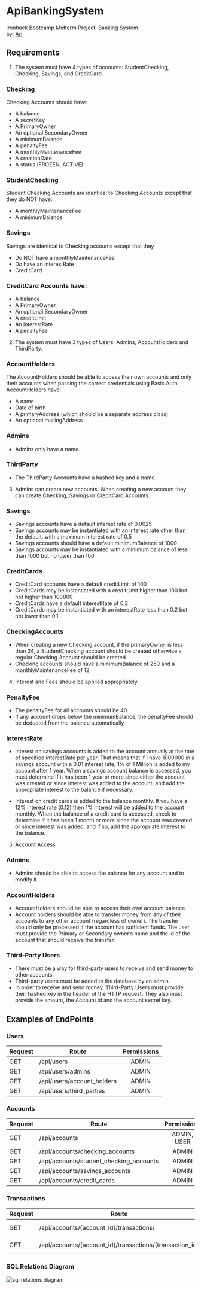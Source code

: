 # ApiBankingSystem

Ironhack Bootcamp Midterm Project: Banking System  
by: [Ari](https://github.com/ari0707)

## Requirements

1. The system must have 4 types of accounts: StudentChecking, Checking, Savings, and CreditCard.

### Checking

Checking Accounts should have:

  - A balance
  - A secretKey
  - A PrimaryOwner
  - An optional SecondaryOwner
  - A minimumBalance
  - A penaltyFee
  - A monthlyMaintenanceFee
  - A creationDate
  - A status (FROZEN, ACTIVE)
  
### StudentChecking
  
Student Checking Accounts are identical to Checking Accounts except that they do NOT have:

  - A monthlyMaintenanceFee
  - A minimumBalance

### Savings

Savings are identical to Checking accounts except that they

  - Do NOT have a monthlyMaintenanceFee
  - Do have an interestRate
  - CreditCard

### CreditCard Accounts have:

  - A balance
  - A PrimaryOwner
  - An optional SecondaryOwner
  - A creditLimit
  - An interestRate
  - A penaltyFee
  
  2. The system must have 3 types of Users: Admins, AccountHolders and ThirdParty.
  
### AccountHolders

The AccountHolders should be able to access their own accounts and only their accounts when passing the correct credentials using Basic Auth. AccountHolders have:

  - A name
  - Date of birth
  - A primaryAddress (which should be a separate address class)
  - An optional mailingAddress
  
### Admins

  - Admins only have a name.

### ThirdParty

  - The ThirdParty Accounts have a hashed key and a name.
  
  3. Admins can create new accounts. When creating a new account they can create Checking, Savings or CreditCard Accounts.
  
### Savings

  - Savings accounts have a default interest rate of 0.0025
  - Savings accounts may be instantiated with an interest rate other than the default, with a maximum interest rate of 0.5
  - Savings accounts should have a default minimumBalance of 1000
  - Savings accounts may be instantiated with a minimum balance of less than 1000 but no lower than 100

### CreditCards

  - CreditCard accounts have a default creditLimit of 100
  - CreditCards may be instantiated with a creditLimit higher than 100 but not higher than 100000
  - CreditCards have a default interestRate of 0.2
  - CreditCards may be instantiated with an interestRate less than 0.2 but not lower than 0.1

### CheckingAccounts

  - When creating a new Checking account, if the primaryOwner is less than 24, a StudentChecking account should be created otherwise a regular Checking Account should be created.
  - Checking accounts should have a minimumBalance of 250 and a monthlyMaintenanceFee of 12

  4. Interest and Fees should be applied appropriately.

### PenaltyFee

  - The penaltyFee for all accounts should be 40.
  - If any account drops below the minimumBalance, the penaltyFee should be deducted from the balance automatically

### InterestRate

  - Interest on savings accounts is added to the account annually at the rate of specified interestRate per year. That means that if I have 1000000 in a savings account with a 0.01 interest rate, 1% of 1 Million is added to my account after 1 year. When a savings account balance is accessed, you must determine if it has been 1 year or more since either the account was created or since interest was added to the account, and add the appropriate interest to the balance if necessary.

  - Interest on credit cards is added to the balance monthly. If you have a 12% interest rate (0.12) then 1% interest will be added to the account monthly. When the balance of a credit card is accessed, check to determine if it has been 1 month or more since the account was created or since interest was added, and if so, add the appropriate interest to the balance.


  5. Account Access
 
### Admins

  - Admins should be able to access the balance for any account and to modify it.

### AccountHolders

  - AccountHolders should be able to access their own account balance
  - Account holders should be able to transfer money from any of their accounts to any other account (regardless of owner). The transfer should only be processed if the account has sufficient funds. The user must provide the Primary or Secondary owner’s name and the id of the account that should receive the transfer.

### Third-Party Users

  - There must be a way for third-party users to receive and send money to other accounts.
  - Third-party users must be added to the database by an admin.
  - In order to receive and send money, Third-Party Users must provide their hashed key in the header of the HTTP request. They also must provide the amount, the           Account id and the account secret key.
  
  
  ## Examples of EndPoints
  
### Users
  
   Request |                 Route                 | Permissions 
|---------|---------------------------------------|:-----------:|
| GET     | /api/users                            | ADMIN       | 
| GET     | /api/users/admins                     | ADMIN       | 
| GET     | /api/users/account_holders            | ADMIN       |
| GET     | /api/users/third_parties              | ADMIN       | 



### Accounts

| Request |                  Route                  | Permissions |
|---------|-----------------------------------------|:-----------:|
| GET     | /api/accounts                           | ADMIN, USER |                                                            
| GET     | /api/accounts/checking_accounts         | ADMIN       |                                                               
| GET     | /api/accounts/student_checking_accounts | ADMIN       |                                                                 
| GET     | /api/accounts/savings_accounts          | ADMIN       | 
| GET     | /api/accounts/credit_cards              | ADMIN       | 

### Transactions

| Request |                               Route                              | Permissions 
|---------|------------------------------------------------------------------|:-----------:
| GET     | /api/accounts/{account_id}/transactions/                         | ADMIN, USER | 
| GET     | /api/accounts/{account_id}/transactions/{transaction_id}         | ADMIN, USER | 

### SQL Relations Diagram
![sql relations diagram](https://github.com/ari0707/ApiBankSystem/blob/main/src/main/resources/static/Diagrama%20de%20clases.png)
